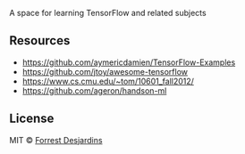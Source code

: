 A space for learning TensorFlow and related subjects

## Resources

- https://github.com/aymericdamien/TensorFlow-Examples
- https://github.com/jtoy/awesome-tensorflow
- https://www.cs.cmu.edu/~tom/10601_fall2012/
- https://github.com/ageron/handson-ml

## License

MIT © [Forrest Desjardins](https://github.com/fdesjardins)
